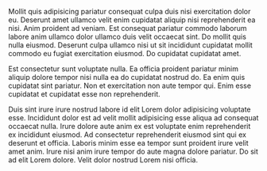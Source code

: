 Mollit quis adipisicing pariatur consequat culpa duis nisi exercitation dolor eu. Deserunt amet ullamco velit enim cupidatat aliquip nisi reprehenderit ea nisi. Anim proident ad veniam. Est consequat pariatur commodo laborum labore anim ullamco dolor ullamco duis velit occaecat sint. Do mollit quis nulla eiusmod. Deserunt culpa ullamco nisi ut sit incididunt cupidatat mollit commodo eu fugiat exercitation eiusmod. Do cupidatat cupidatat amet.

Est consectetur sunt voluptate nulla. Ea officia proident pariatur minim aliquip dolore tempor nisi nulla ea do cupidatat nostrud do. Ea enim quis cupidatat sint pariatur. Non et exercitation non aute tempor qui. Enim esse cupidatat et cupidatat esse non reprehenderit.

Duis sint irure irure nostrud labore id elit Lorem dolor adipisicing voluptate esse. Incididunt dolor est ad velit mollit adipisicing esse aliqua ad consequat occaecat nulla. Irure dolore aute anim ex est voluptate enim reprehenderit ex incididunt eiusmod. Ad consectetur reprehenderit eiusmod sint qui ex deserunt et officia. Laboris minim esse ea tempor sunt proident irure velit amet anim. Irure nisi anim irure tempor do aute magna dolore pariatur. Do sit ad elit Lorem dolore. Velit dolor nostrud Lorem nisi officia.